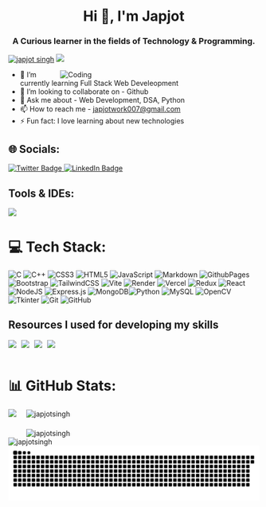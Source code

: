 <h1 align="center">Hi 👋, I'm Japjot </h1>
<h3 align="center">A Curious learner in the fields  of Technology & Programming.</h3>

<a href="https://x.com/CoderJap" target="blank"><img src="https://img.shields.io/twitter/follow/japjot singh?logo=twitter&style=for-the-badge" alt="japjot singh" /></a>
[![](https://visitcount.itsvg.in/api?id=coderjap&icon=0&color=0)](https://visitcount.itsvg.in)


<img align="right" alt="Coding" width="400" src = "https://user-images.githubusercontent.com/74038190/212750147-854a394f-fee9-4080-9770-78a4b7ece53f.gif">

- 🔭 I’m currently learning Full Stack Web Develeopment 
- 👯 I’m looking to collaborate on - Github
- 💬 Ask me about - Web Development, DSA, Python
- 📫 How to reach me - japjotwork007@gmail.com
- ⚡ Fun fact: I love learning about new technologies

  
## 🌐 Socials:
  <a href="https://x.com/CoderJap">
    <img src="https://img.shields.io/badge/Twitter-blue?style=for-the-badge&logo=twitter&logoColor=white" alt="Twitter Badge"/>
  </a>
  <a href="https://www.linkedin.com/in/japjot-singh-nanda-374a3a288/L">
    <img src="https://img.shields.io/badge/LinkedIn-blue?style=for-the-badge&logo=linkedin&logoColor=white" alt="LinkedIn Badge"/>
  </a>

<h2 align="left">Tools & IDEs:</h2>
<p align="left"> <a href="https://skillicons.dev">
    <img src="https://skillicons.dev/icons?i=vscode,pycharm,arduino" />
  </a></p>

# 💻 Tech Stack:

![C](https://img.shields.io/badge/c-%2300599C.svg?style=for-the-badge&logo=c&logoColor=white) ![C++](https://img.shields.io/badge/c++-%2300599C.svg?style=for-the-badge&logo=c%2B%2B&logoColor=white) ![CSS3](https://img.shields.io/badge/css3-%231572B6.svg?style=for-the-badge&logo=css3&logoColor=white) ![HTML5](https://img.shields.io/badge/html5-%23E34F26.svg?style=for-the-badge&logo=html5&logoColor=white) ![JavaScript](https://img.shields.io/badge/javascript-%23323330.svg?style=for-the-badge&logo=javascript&logoColor=%23F7DF1E) ![Markdown](https://img.shields.io/badge/markdown-%23000000.svg?style=for-the-badge&logo=markdown&logoColor=white) ![GithubPages](https://img.shields.io/badge/github%20pages-121013?style=for-the-badge&logo=github&logoColor=white) ![Bootstrap](https://img.shields.io/badge/bootstrap-%238511FA.svg?style=for-the-badge&logo=bootstrap&logoColor=white) ![TailwindCSS](https://img.shields.io/badge/tailwindcss-%2338B2AC.svg?style=for-the-badge&logo=tailwind-css&logoColor=white) ![Vite](https://img.shields.io/badge/vite-%23646CFF.svg?style=for-the-badge&logo=vite&logoColor=white) ![Render](https://img.shields.io/badge/Render-%46E3B7.svg?style=for-the-badge&logo=render&logoColor=white) ![Vercel](https://img.shields.io/badge/vercel-%23000000.svg?style=for-the-badge&logo=vercel&logoColor=white) ![Redux](https://img.shields.io/badge/redux-%23593d88.svg?style=for-the-badge&logo=redux&logoColor=white) ![React](https://img.shields.io/badge/react-%2320232a.svg?style=for-the-badge&logo=react&logoColor=%2361DAFB) ![NodeJS](https://img.shields.io/badge/node.js-6DA55F?style=for-the-badge&logo=node.js&logoColor=white) ![Express.js](https://img.shields.io/badge/express.js-%23404d59.svg?style=for-the-badge&logo=express&logoColor=%2361DAFB) ![MongoDB](https://img.shields.io/badge/MongoDB-%234ea94b.svg?style=for-the-badge&logo=mongodb&logoColor=white)![Python](https://img.shields.io/badge/python-3670A0?style=for-the-badge&logo=python&logoColor=ffdd54) ![MySQL](https://img.shields.io/badge/mysql-4479A1.svg?style=for-the-badge&logo=mysql&logoColor=white)  ![OpenCV](https://img.shields.io/badge/opencv-%23150458.svg?style=for-the-badge&logo=opencv&logoColor=white) ![Tkinter](https://img.shields.io/badge/tkinter-%23150458.svg?style=for-the-badge&logo=tkinter&logoColor=white) ![Git](https://img.shields.io/badge/git-%23F05033.svg?style=for-the-badge&logo=git&logoColor=white) ![GitHub](https://img.shields.io/badge/github-%23121011.svg?style=for-the-badge&logo=github&logoColor=white)

<h2  align="left">Resources I used for developing my skills</h2>
<div style="display: flex; flex-wrap: wrap; gap: 10px;">
  <img src="https://img.shields.io/badge/YouTube-%23FF0000.svg?style=for-the-badge&logo=YouTube&logoColor=white"/>
  <img src="https://img.shields.io/badge/freecodecamp-27273D?style=for-the-badge&logo=freecodecamp&logoColor=white"/>
  <img src="https://img.shields.io/badge/-LeetCode-FFA116?style=for-the-badge&logo=LeetCode&logoColor=black"/>
  <img src="https://img.shields.io/badge/-Hackerrank-2EC866?style=for-the-badge&logo=HackerRank&logoColor=white"/>
</div>
<br>

# 📊 GitHub Stats:

<div style="display: flex; gap: 20px;">
    <img align="center" src="https://github-profile-trophy.vercel.app/?username=coderjap&theme=algolia">
    <div style="display: flex; flex-direction: column; gap: 20px;">
        <div>
            <img align="center" src="https://github-readme-stats.vercel.app/api?username=coderjap&show_icons=true&locale=en&theme=algolia&card_width=880" alt="japjotsingh"/>
        </div>
        <div>
            <img align="center" src="https://github-readme-streak-stats.herokuapp.com/?user=coderjap&theme=algolia&card_width=880" alt="japjotsingh"/>
        </div>
    </div>
</div>
<div style="width: 800px; display: flex; flex-direction: column; justify-content: center;">
    <img align="center" src="https://github-readme-stats.vercel.app/api/top-langs/?username=coderjap&layout=compact&theme=algolia&card_width=880" alt="japjotsingh"/>
</div>

<picture>
  <source media="(prefers-color-scheme: dark)" srcset="https://raw.githubusercontent.com/charankamal20/charankamal20/output/github-contribution-grid-snake-dark.svg">
  <source media="(prefers-color-scheme: light)" srcset="https://raw.githubusercontent.com/charankamal20/charankamal20/output/github-contribution-grid-snake.svg">
  <img alt="github contribution grid snake animation" src="https://raw.githubusercontent.com/charankamal20/charankamal20/output/github-contribution-grid-snake-dark.svg">
</picture>

<!---
CoderJap/CoderJap is a ✨ special ✨ repository because its `README.md` (this file) appears on your GitHub profile.
You can click the Preview link to take a look at your changes.
--->
